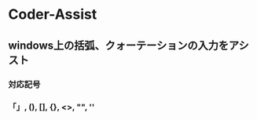 <h1>Coder-Assist</h1>
<h2>windows上の括弧、クォーテーションの入力をアシスト</h2>

<h3>対応記号</h3>
<h3> 「」, (), [], {}, <>, "", '' </h3>
